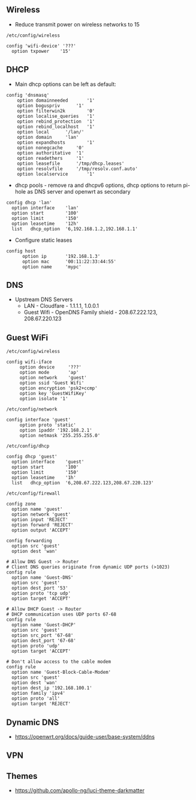 ## Wireless
* Reduce transmit power on wireless networks to 15

`/etc/config/wireless`
```
config 'wifi-device' '???'
  option txpower    '15'
```
## DHCP
  * Main dhcp options can be left as default:
  ```
  config 'dnsmasq'
	  option domainneeded		'1'
	  option boguspriv		'1'
	  option filterwin2k		'0'
	  option localise_queries	'1'
	  option rebind_protection	'1'
	  option rebind_localhost	'1'
	  option local		'/lan/'
	  option domain		'lan'
	  option expandhosts		'1'
	  option nonegcache		'0'
	  option authoritative	'1'
	  option readethers		'1'
	  option leasefile		'/tmp/dhcp.leases'
	  option resolvfile		'/tmp/resolv.conf.auto'
	  option localservice		'1'
  ```
  * dhcp pools - remove ra and dhcpv6 options, dhcp options to return pi-hole as DNS server and openwrt as secondary
  ```
  config dhcp 'lan'
	option interface	'lan'
	option start		'100'
	option limit		'150'
	option leasetime	'12h'
	list   dhcp_option	'6,192.168.1.2,192.168.1.1'
  ```
  * Configure static leases
  ```
  config host
        option ip       '192.168.1.3'
        option mac      '00:11:22:33:44:55'
        option name     'mypc'
  ```
## DNS
* Upstream DNS Servers
  * LAN - Cloudfare - 1.1.1.1, 1.0.0.1
  * Guest Wifi - OpenDNS Family shield - 208.67.222.123, 208.67.220.123
  
## Guest WiFi
  `/etc/config/wireless`
  ```
  config wifi-iface
       option device     '???'
       option mode       'ap'
       option network    'guest'
       option ssid 'Guest Wifi'
       option encryption 'psk2+ccmp'
       option key 'GuestWifiKey'
       option isolate '1'
  ```  
  `/etc/config/network`
  ```
  config interface 'guest'
       option proto 'static'
       option ipaddr '192.168.2.1'
       option netmask '255.255.255.0'
  ```
  `/etc/config/dhcp`
  ```
  config dhcp 'guest'
    option interface	'guest'
    option start		'100'
    option limit		'150'
    option leasetime	'1h'
    list   dhcp_option	'6,208.67.222.123,208.67.220.123'
  ```
  `/etc/config/firewall`
  ```
  config zone                                     
    option name 'guest'                 
    option network 'guest'
    option input 'REJECT'        
    option forward 'REJECT'             
    option output 'ACCEPT'              
       
  config forwarding                               
    option src 'guest'                  
    option dest 'wan'
    
  # Allow DNS Guest -> Router
  # Client DNS queries originate from dynamic UDP ports (>1023) 
  config rule
    option name 'Guest-DNS'
    option src 'guest'
    option dest_port '53'
    option proto 'tcp udp'
    option target 'ACCEPT'
    
  # Allow DHCP Guest -> Router
  # DHCP communication uses UDP ports 67-68
  config rule
    option name 'Guest-DHCP'
    option src 'guest'
    option src_port '67-68'
    option dest_port '67-68'
    option proto 'udp'
    option target 'ACCEPT'
    
  # Don't allow access to the cable modem
  config rule
    option name 'Guest-Block-Cable-Modem'
    option src 'guest'
    option dest 'wan'
    option dest_ip '192.168.100.1'
    option family 'ipv4'
    option proto 'all'
    option target 'REJECT'
  ```
## Dynamic DNS 
* https://openwrt.org/docs/guide-user/base-system/ddns
## VPN
## Themes
* https://github.com/apollo-ng/luci-theme-darkmatter
